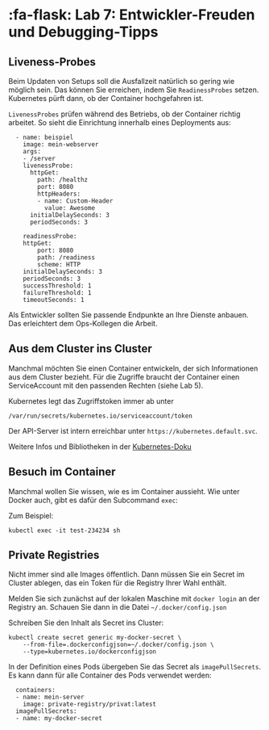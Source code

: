 # :fa-flask: Lab 7: Entwickler-Freuden und Debugging-Tipps


## Liveness-Probes

Beim Updaten von Setups soll die Ausfallzeit natürlich so gering wie möglich sein. Das können Sie erreichen, indem Sie `ReadinessProbes` setzen. Kubernetes pürft dann, ob der Container hochgefahren ist.

`LivenessProbes` prüfen während des Betriebs, ob der Container richtig arbeitet. So sieht die Einrichtung innerhalb eines Deployments aus:

```
  - name: beispiel
    image: mein-webserver
    args:
    - /server
    livenessProbe:
      httpGet:
        path: /healthz
        port: 8080
        httpHeaders:
        - name: Custom-Header
          value: Awesome
      initialDelaySeconds: 3
      periodSeconds: 3

    readinessProbe:
    httpGet:
        port: 8080
        path: /readiness
        scheme: HTTP
    initialDelaySeconds: 3
    periodSeconds: 3
    successThreshold: 1 
    failureThreshold: 1 
    timeoutSeconds: 1
```

Als Entwickler sollten Sie passende Endpunkte an Ihre Dienste anbauen. Das erleichtert dem Ops-Kollegen die Arbeit.

## Aus dem Cluster ins Cluster

Manchmal möchten Sie einen Container entwickeln, der sich Informationen aus dem Cluster bezieht. Für die Zugriffe braucht der Container einen ServiceAccount mit den passenden Rechten (siehe Lab 5).

Kubernetes legt das Zugriffstoken immer ab unter

```
/var/run/secrets/kubernetes.io/serviceaccount/token
```

Der API-Server ist intern erreichbar unter `https://kubernetes.default.svc`.

Weitere Infos und Bibliotheken in der [Kubernetes-Doku](https://kubernetes.io/docs/tasks/administer-cluster/access-cluster-api/)

## Besuch im Container

Manchmal wollen Sie wissen, wie es im Container aussieht. Wie unter Docker auch, gibt es dafür den Subcommand `exec`:

Zum Beispiel:

```
kubectl exec -it test-234234 sh
```

## Private Registries

Nicht immer sind alle Images öffentlich. Dann müssen Sie ein Secret im Cluster ablegen, das ein Token für die Registry Ihrer Wahl enthält.

Melden Sie sich zunächst auf der lokalen Maschine mit `docker login` an der Registry an. Schauen Sie dann in die Datei `~/.docker/config.json`

Schreiben Sie den Inhalt als Secret ins Cluster:

```
kubectl create secret generic my-docker-secret \
    --from-file=.dockerconfigjson=~/.docker/config.json \
    --type=kubernetes.io/dockerconfigjson
```

In der Definition eines Pods übergeben Sie das Secret als `imagePullSecrets`. Es kann dann für alle Container des Pods verwendet werden:

```
  containers:
  - name: mein-server
    image: private-registry/privat:latest
  imagePullSecrets:
  - name: my-docker-secret
```
